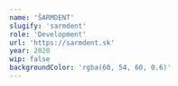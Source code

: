 ```yaml
---
name: 'ŠARMDENT'
slugify: 'sarmdent'
role: 'Development'
url: 'https://sarmdent.sk'
year: 2020
wip: false
backgroundColor: 'rgba(60, 54, 60, 0.6)'
---
```

